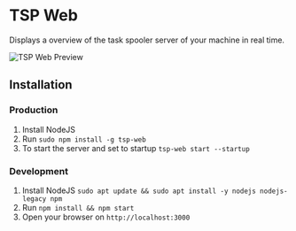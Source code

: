 # TSP Web

Displays a overview of the task spooler server of your machine in real time.

![TSP Web Preview](http://i.imgur.com/E4baKkp.png)


## Installation

### Production

1. Install NodeJS
1. Run `sudo npm install -g tsp-web`
1. To start the server and set to startup `tsp-web start --startup`

### Development

1. Install NodeJS `sudo apt update && sudo apt install -y nodejs nodejs-legacy npm`
1. Run `npm install && npm start`
1. Open your browser on `http://localhost:3000`
